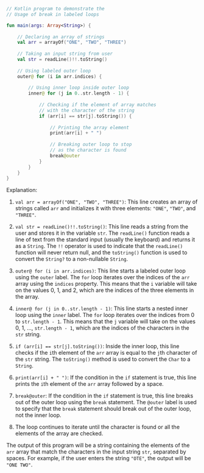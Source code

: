 ```kotlin
// Kotlin program to demonstrate the 
// Usage of break in labeled loops

fun main(args: Array<String>) {
    
    // Declaring an array of strings
    val arr = arrayOf("ONE", "TWO", "THREE")
    
    // Taking an input string from user
    val str = readLine()!!.toString()
    
    // Using labeled outer loop
    outer@ for (i in arr.indices) {
        
        // Using inner loop inside outer loop
        inner@ for (j in 0..str.length - 1) {
            
            // Checking if the element of array matches 
            // with the character of the string
            if (arr[i] == str[j].toString()) {
                
                // Printing the array element
                print(arr[i] + " ")
                
                // Breaking outer loop to stop 
                // as the character is found
                break@outer
            }
        }
    }
}
```

Explanation:

1. `val arr = arrayOf("ONE", "TWO", "THREE")`: This line creates an array of strings called `arr` and initializes it with three elements: `"ONE"`, `"TWO"`, and `"THREE"`.

2. `val str = readLine()!!.toString()`: This line reads a string from the user and stores it in the variable `str`. The `readLine()` function reads a line of text from the standard input (usually the keyboard) and returns it as a `String`. The `!!` operator is used to indicate that the `readLine()` function will never return null, and the `toString()` function is used to convert the `String?` to a non-nullable `String`.

3. `outer@ for (i in arr.indices)`: This line starts a labeled outer loop using the `outer` label. The `for` loop iterates over the indices of the `arr` array using the `indices` property. This means that the `i` variable will take on the values 0, 1, and 2, which are the indices of the three elements in the array.

4. `inner@ for (j in 0..str.length - 1)`: This line starts a nested inner loop using the `inner` label. The `for` loop iterates over the indices from 0 to `str.length - 1`. This means that the `j` variable will take on the values 0, 1, ..., `str.length - 1`, which are the indices of the characters in the `str` string.

5. `if (arr[i] == str[j].toString())`: Inside the inner loop, this line checks if the `i`th element of the `arr` array is equal to the `j`th character of the `str` string. The `toString()` method is used to convert the `Char` to a `String`.

6. `print(arr[i] + " ")`: If the condition in the `if` statement is true, this line prints the `i`th element of the `arr` array followed by a space.

7. `break@outer`: If the condition in the `if` statement is true, this line breaks out of the outer loop using the `break` statement. The `@outer` label is used to specify that the `break` statement should break out of the outer loop, not the inner loop.

8. The loop continues to iterate until the character is found or all the elements of the array are checked.

The output of this program will be a string containing the elements of the `arr` array that match the characters in the input string `str`, separated by spaces. For example, if the user enters the string `"OTE"`, the output will be `"ONE TWO"`.